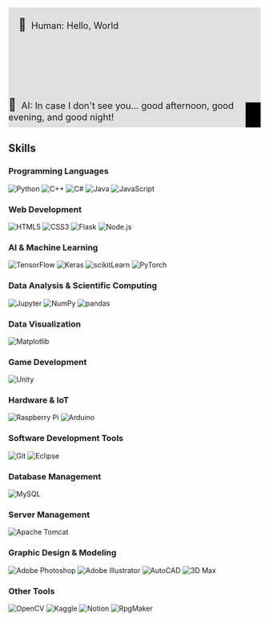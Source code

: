 <div style="position: relative; height: 200px; background-color: #e0e0e0; text-align: left; padding: 20px;">
    <span style="font-size: 24px; margin-right: 10px;">👤</span><span style="font-size: 18px;">Human: Hello, World</span>
    <div style="position: absolute; bottom: 10px; right: 10px;">
        <span style="font-size: 24px; margin-right: 10px;">🤖</span><span style="font-size: 18px;">AI: In case I don't see you... good afternoon, good evening, and good night!</span>
    </div>
    <div style="position: absolute; bottom: 0; right: 0; width: 30px; height: 50px; background-color: #000;"></div>
</div>

## Skills

### Programming Languages
![Python](https://img.shields.io/badge/Python-3776AB?style=flat-square&logo=Python&logoColor=white)
![C++](https://img.shields.io/badge/C++-00599C?style=flat-square&logo=cplusplus&logoColor=white)
![C#](https://img.shields.io/badge/C%23-239120?style=flat-square&logo=csharp&logoColor=white)
![Java](https://img.shields.io/badge/Java-007396?style=flat-square&logo=Java&logoColor=white)
![JavaScript](https://img.shields.io/badge/JavaScript-F7DF1E?style=flat-square&logo=javascript&logoColor=black)

### Web Development
![HTML5](https://img.shields.io/badge/HTML5-E34F26?style=flat-square&logo=html5&logoColor=white)
![CSS3](https://img.shields.io/badge/CSS3-1572B6?style=flat-square&logo=css3&logoColor=white)
![Flask](https://img.shields.io/badge/Flask-000000?style=flat-square&logo=flask&logoColor=white)
![Node.js](https://img.shields.io/badge/Node.js-339933?style=flat-square&logo=nodedotjs&logoColor=white)

### AI & Machine Learning
![TensorFlow](https://img.shields.io/badge/TensorFlow-FF6F00?style=flat-square&logo=TensorFlow&logoColor=white)
![Keras](https://img.shields.io/badge/Keras-D00000?style=flat-square&logo=Keras&logoColor=white)
![scikitLearn](https://img.shields.io/badge/scikitLearn-F7931E?style=flat-square&logo=scikitlearn&logoColor=white)
![PyTorch](https://img.shields.io/badge/PyTorch-EE4C2C?style=flat-square&logo=PyTorch&logoColor=white)

### Data Analysis & Scientific Computing
![Jupyter](https://img.shields.io/badge/Jupyter-F37626?style=flat-square&logo=jupyter&logoColor=white)
![NumPy](https://img.shields.io/badge/NumPy-013243?style=flat-square&logo=numpy&logoColor=white)
![pandas](https://img.shields.io/badge/pandas-150458?style=flat-square&logo=pandas&logoColor=white)


### Data Visualization
![Matplotlib](https://img.shields.io/badge/Matplotlib-013243?style=flat-square&logo=matplotlib&logoColor=white)

### Game Development
![Unity](https://img.shields.io/badge/Unity-000000?style=flat-square&logo=unity&logoColor=white)

### Hardware & IoT
![Raspberry Pi](https://img.shields.io/badge/Raspberry%20Pi-A22846?style=flat-square&logo=raspberrypi&logoColor=white)
![Arduino](https://img.shields.io/badge/Arduino-00979D?style=flat-square&logo=arduino&logoColor=white)

### Software Development Tools
![Git](https://img.shields.io/badge/Git-F05032?style=flat-square&logo=git&logoColor=white)
![Eclipse](https://img.shields.io/badge/Eclipse-2C2255?style=flat-square&logo=eclipse&logoColor=white)

### Database Management
![MySQL](https://img.shields.io/badge/MySQL-4479A1?style=flat-square&logo=mysql&logoColor=white)

### Server Management
![Apache Tomcat](https://img.shields.io/badge/Apache%20Tomcat-F8DC75?style=flat-square&logo=apachetomcat&logoColor=black)

### Graphic Design & Modeling
![Adobe Photoshop](https://img.shields.io/badge/Adobe%20Photoshop-31A8FF?style=flat-square&logo=adobephotoshop&logoColor=white)
![Adobe Illustrator](https://img.shields.io/badge/Adobe%20Illustrator-FF9A00?style=flat-square&logo=adobeillustrator&logoColor=white)
![AutoCAD](https://img.shields.io/badge/AutoCAD-0696D7?style=flat-square&logo=autocad&logoColor=white)
![3D Max](https://img.shields.io/badge/3D%20Max-FF3C00?style=flat-square&logo=autodesk&logoColor=white)

### Other Tools
![OpenCV](https://img.shields.io/badge/OpenCV-5C3EE8?style=flat-square&logo=opencv&logoColor=white)
![Kaggle](https://img.shields.io/badge/Kaggle-20BEFF?style=flat-square&logo=kaggle&logoColor=white)
![Notion](https://img.shields.io/badge/Notion-000000?style=flat-square&logo=notion&logoColor=white)
![RpgMaker](https://img.shields.io/badge/RpgMaker-000000?style=flat-square&logoColor=white)
